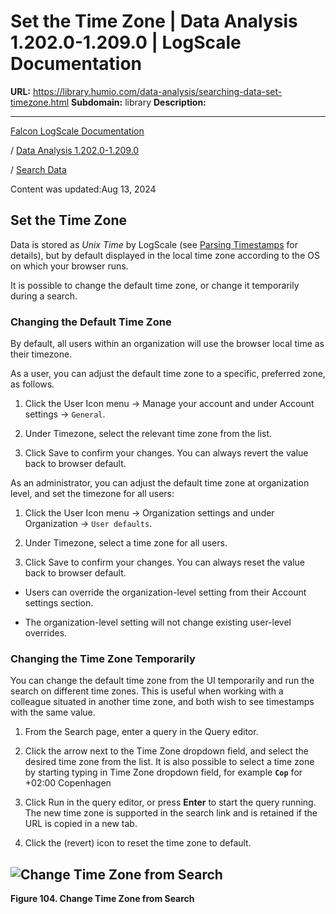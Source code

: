 # Set the Time Zone | Data Analysis 1.202.0-1.209.0 | LogScale Documentation

**URL:** https://library.humio.com/data-analysis/searching-data-set-timezone.html
**Subdomain:** library
**Description:** 

---

[Falcon LogScale Documentation](https://library.humio.com)

/ [Data Analysis 1.202.0-1.209.0](data-analysis-docs.html)

/ [Search Data](searching-data.html)

Content was updated:Aug 13, 2024

## Set the Time Zone

Data is stored as _Unix Time_ by LogScale (see [Parsing Timestamps](parsers-parsing-timestamps.html "Parsing Timestamps") for details), but by default displayed in the local time zone according to the OS on which your browser runs. 

It is possible to change the default time zone, or change it temporarily during a search. 

### Changing the Default Time Zone

By default, all users within an organization will use the browser local time as their timezone. 

As a user, you can adjust the default time zone to a specific, preferred zone, as follows. 

  1. Click the User Icon menu → Manage your account and under Account settings → `General`. 

  2. Under Timezone, select the relevant time zone from the list. 

  3. Click Save to confirm your changes. You can always revert the value back to browser default. 




As an administrator, you can adjust the default time zone at organization level, and set the timezone for all users: 

  1. Click the User Icon menu → Organization settings and under Organization → `User defaults`. 

  2. Under Timezone, select a time zone for all users. 

  3. Click Save to confirm your changes. You can always reset the value back to browser default. 




  * Users can override the organization-level setting from their Account settings section. 

  * The organization-level setting will not change existing user-level overrides. 




### Changing the Time Zone Temporarily

You can change the default time zone from the UI temporarily and run the search on different time zones. This is useful when working with a colleague situated in another time zone, and both wish to see timestamps with the same value. 

  1. From the Search page, enter a query in the Query editor. 

  2. Click the arrow next to the Time Zone dropdown field, and select the desired time zone from the list. It is also possible to select a time zone by starting typing in Time Zone dropdown field, for example **`Cop`** for +02:00 Copenhagen

  3. Click Run in the query editor, or press **Enter** to start the query running. The new time zone is supported in the search link and is retained if the URL is copied in a new tab. 

  4. Click the  (revert) icon to reset the time zone to default. 




![Change Time Zone from Search](images/search-data/search-time-zone-new.png)  
---  
  
**Figure 104. Change Time Zone from Search**

